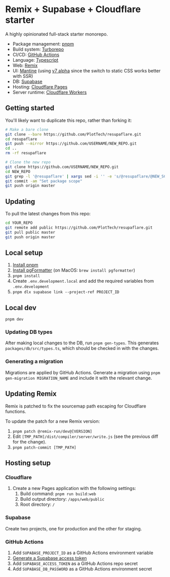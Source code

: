 # Remix + Supabase + Cloudflare starter

A highly opinionated full-stack starter monorepo.

- Package management: [pnpm](https://pnpm.io/)
- Build system: [Turborepo](https://turbo.build/)
- CI/CD: [GitHub Actions](https://github.com/features/actions)
- Language: [Typescript](https://www.typescriptlang.org/)
- Web: [Remix](https://remix.run/)
- UI: [Mantine](https://mantine.dev/) (using [v7 alpha](https://v7.mantine.dev/getting-started) since the switch to static CSS works better with SSR)
- DB: [Supabase](https://supabase.com/)
- Hosting: [Cloudflare Pages](https://pages.cloudflare.com/)
- Server runtime: [Cloudflare Workers](https://workers.cloudflare.com/)

## Getting started

You'll likely want to duplicate this repo, rather than forking it:

```bash
# Make a bare clone
git clone --bare https://github.com/PlotTech/resupaflare.git
cd resupaflare
git push --mirror https://github.com/USERNAME/NEW_REPO.git
cd ..
rm -rf resupaflare

# Clone the new repo
git clone https://github.com/USERNAME/NEW_REPO.git
cd NEW_REPO
git grep -l '@resupaflare' | xargs sed -i '' -e 's/@resupaflare/@NEW_SCOPE/g'
git commit -am "Set package scope"
git push origin master
```

## Updating

To pull the latest changes from this repo:

```bash
cd YOUR_REPO
git remote add public https://github.com/PlotTech/resupaflare.git
git pull public master
git push origin master
```

## Local setup

1. [Install pnpm](https://pnpm.io/installation)
1. [Install pgFormatter](https://github.com/darold/pgFormatter) (on MacOS: `brew install pgformatter`)
1. `pnpm install`
1. Create `.env.development.local` and add the required variables from
   `.env.development`
1. `pnpm dlx supabase link --project-ref PROJECT_ID`

## Local dev

`pnpm dev`

### Updating DB types

After making local changes to the DB, run `pnpm gen-types`. This generates
`packages/db/src/types.ts`, which should be checked in with the changes.

### Generating a migration

Migrations are applied by GitHub Actions. Generate a migration using `pnpm
gen-migration MIGRATION_NAME` and include it with the relevant change.

## Updating Remix

Remix is patched to fix the sourcemap path escaping for Cloudflare functions.

To update the patch for a new Remix version:

1. `pnpm patch @remix-run/dev@[VERSION]`
1. Edit `[TMP_PATH]/dist/compiler/server/write.js` (see the previous diff for the change).
1. `pnpm patch-commit [TMP_PATH]`

## Hosting setup

### Cloudflare

1. Create a new Pages application with the following settings:
   1. Build command: `pnpm run build:web`
   1. Build output directory: `/apps/web/public`
   1. Root directory: `/`

### Supabase

Create two projects, one for production and the other for staging.

### GitHub Actions

1. Add `SUPABASE_PROJECT_ID` as a GitHub Actions environment variable
1. [Generate a Supabase access token](https://supabase.com/dashboard/account/tokens)
1. Add `SUPABASE_ACCESS_TOKEN` as a GitHub Actions repo secret
1. Add `SUPABASE_DB_PASSWORD` as a GitHub Actions environment secret
